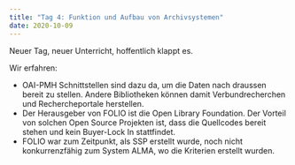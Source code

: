 ```yaml
---
title: "Tag 4: Funktion und Aufbau von Archivsystemen"
date: 2020-10-09
---
```


Neuer Tag, neuer Unterricht, hoffentlich klappt es. 

Wir erfahren:
* OAI-PMH Schnittstellen sind dazu da, um die Daten nach draussen bereit zu stellen. Andere Bibliotheken können damit Verbundrecherchen und Rechercheportale herstellen. 
* Der Herausgeber von FOLIO ist die Open Library Foundation. Der Vorteil von solchen Open Source Projekten ist, dass die Quellcodes bereit stehen und kein Buyer-Lock In stattfindet. 
* FOLIO war zum Zeitpunkt, als SSP erstellt wurde, noch nicht konkurrenzfähig zum System ALMA, wo die Kriterien erstellt wurden. 
